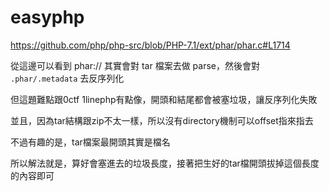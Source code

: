# easyphp

https://github.com/php/php-src/blob/PHP-7.1/ext/phar/phar.c#L1714

從這邊可以看到 phar:// 其實會對 tar 檔案去做 parse，然後會對 `.phar/.metadata` 去反序列化

但這題難點跟0ctf 1linephp有點像，開頭和結尾都會被塞垃圾，讓反序列化失敗

並且，因為tar結構跟zip不太一樣，所以沒有directory機制可以offset指來指去

不過有趣的是，tar檔案最開頭其實是檔名

所以解法就是，算好會塞進去的垃圾長度，接著把生好的tar檔開頭拔掉這個長度的內容即可

